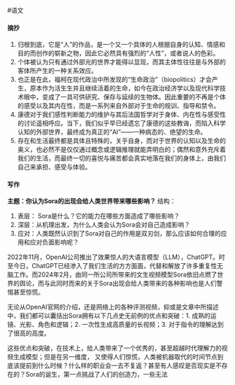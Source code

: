#语文 
#### 摘抄
1. 归根到底，它是“人”的作品，是一个又一个具体的人根据自身的认知、情感和目的而创作的崭新之物，因此它必然具有强烈的“人性”，或者说人的色彩。
2. 个体被认为只有通过外部光的世界才能得以显现，而其主体性往往是与外部的客体所产生的一种关系效应。
3. 也正是在此，福柯在现代政治中所发现的“生命政治”（biopolitics）才会产生，原本作为活生生并且继续活着的生命，如今在政治经济学以及现代科学技术眼中，变成了一具可供研究、保存与延续的生物体。因此重要的不再是个体的感受以及其内在性，而是一系列来自外部对于生命的规训、指导和禁令。
4. 康德对于我们感性判断能力的维护与其后法国哲学对于身体、内在性与感受性的讨论遥相呼应。当下，我们似乎早已经遗忘了康德的这些教诲，而陷入科学认知的外部世界，最终成为真正的“AI”——一种病态的、绝望的生命。
5. 存在和生活最终都是具体且特殊的，关乎自身，而对于世界的认知以及生命的奥义，也必然不是仅仅通过概念或逻辑推理就能弄明白的；偶然和意外充斥着我们的生活，而最终一切的喜悦与痛苦都会真实地落在我们的身体上，由我们自己来承担、感受与体验。
#### 写作
**主题：你认为Sora的出现会给人类世界带来哪些影响？**
结构：
1. 表层： Sora是什么？它的能力在哪些方面造成了哪些影响？
2. 深层：从机理出发，为什么人类会认为Sora会对自己造成影响？
3. 应对：人类既然认识到了Sora对自己的作用是双刃剑，那么应该如何合理的应用和应对负面影响呢？

2022年11月，OpenAI公司推出了效果惊人的大语言模型（LLM），ChatGPT。时至今日，ChatGPT已经渗入了我们生活的方方面面，代替和解放了许多重复性无脑工作。而2024年2月，由同一所公司所带来的文生视频模型Sora依旧点燃了世界的舆论，而与此同时而来的关于Sora出现会给人类带来的各种影响也是人们警惕甚至惊慌。

无论从OpenAI官网的介绍，还是网络上的各种评测视频，抑或是文章中所描述中，我们都可以囊括出Sora拥有以下几点史无前例的优点和突破：1. 成熟的运镜、光影、角色和逻辑；2. 一次性生成高质量的长视频；3. 对于指令的理解达到了很高的高度。

这些优点和突破，在技术上，给人类带来了一个优秀的，甚至超越时代理解力的视频生成模型；但是在另一维度， 又使得人们惊慌，人类被机器取代的时间节点到底该提前到什么时候？什么样的职业会一去不复返？甚至有人感叹是否现实是不存在的？Sora的诞生，第一点挑战了人们的创造力，一些无法